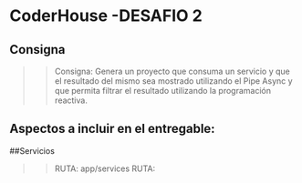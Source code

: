 # CoderHouse -DESAFIO 2


## Consigna

>> Consigna: Genera un proyecto que consuma un servicio y que el resultado del mismo sea mostrado utilizando el Pipe Async y que permita filtrar el resultado utilizando la programación reactiva.


## Aspectos a incluir en el entregable:



##Servicios 

>> RUTA: app/services
>> RUTA: 